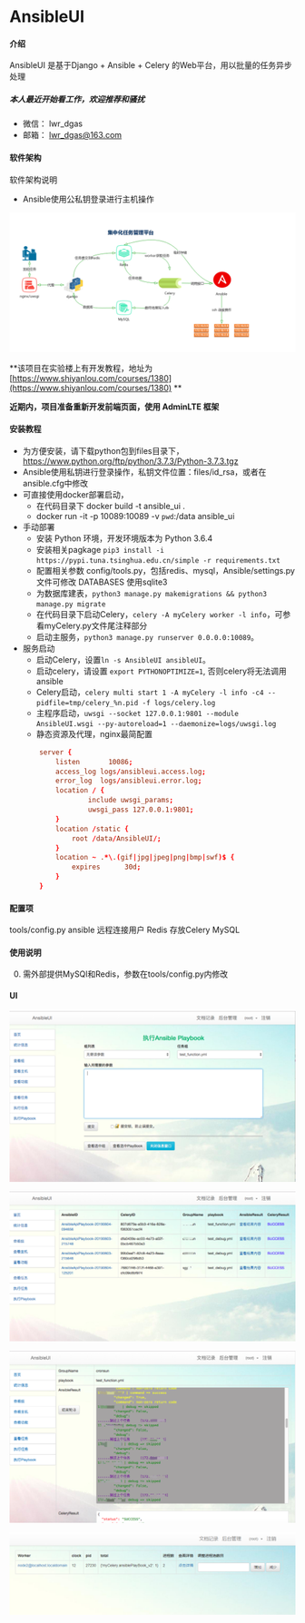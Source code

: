 # AnsibleUI

#### 介绍

AnsibleUI 是基于Django + Ansible + Celery 的Web平台，用以批量的任务异步处理

##### 本人最近开始看工作，欢迎推荐和骚扰
* 微信： lwr_dgas
* 邮箱： lwr_dgas@163.com

#### 软件架构

软件架构说明
*   Ansible使用公私钥登录进行主机操作

![](tmp/images/a.png)

**该项目在实验楼上有开发教程，地址为 [https://www.shiyanlou.com/courses/1380](https://www.shiyanlou.com/courses/1380) **

**近期内，项目准备重新开发前端页面，使用 AdminLTE 框架**



#### 安装教程
*   为方便安装，请下载python包到files目录下，https://www.python.org/ftp/python/3.7.3/Python-3.7.3.tgz
*   Ansible使用私钥进行登录操作，私钥文件位置：files/id_rsa，或者在ansible.cfg中修改
*   可直接使用docker部署启动，
    *   在代码目录下 docker build -t ansible_ui .
    *   docker run -it -p 10089:10089 -v `pwd`:/data ansible_ui
*   手动部署
    *   安装 Python 环境，开发环境版本为 Python 3.6.4
    *   安装相关pagkage `pip3 install -i https://pypi.tuna.tsinghua.edu.cn/simple -r requirements.txt`
    *   配置相关参数 config/tools.py，包括redis、mysql，Ansible/settings.py 文件可修改 DATABASES 使用sqlite3
    *   为数据库建表，`python3 manage.py makemigrations && python3 manage.py migrate`
    *   在代码目录下启动Celery，`celery -A myCelery worker -l info`，可参看myCelery.py文件尾注释部分
    *   启动主服务，`python3 manage.py runserver 0.0.0.0:10089`。
*   服务启动
    * 启动Celery，设置`ln -s AnsibleUI ansibleUI`。
    * 启动celery，请设置 `export PYTHONOPTIMIZE=1`, 否则celery将无法调用ansible
    * Celery启动，`celery multi start 1 -A myCelery -l info -c4 --pidfile=tmp/celery_%n.pid -f logs/celery.log`
    * 主程序启动，`uwsgi --socket 127.0.0.1:9801 --module AnsibleUI.wsgi --py-autoreload=1 --daemonize=logs/uwsgi.log`
    * 静态资源及代理，nginx最简配置
    ```conf
        server {
            listen       10086;
            access_log logs/ansibleui.access.log;
            error_log  logs/ansibleui.error.log;
            location / {
                    include uwsgi_params;
                    uwsgi_pass 127.0.0.1:9801;
            }
            location /static {
                root /data/AnsibleUI/;
            }
            location ~ .*\.(gif|jpg|jpeg|png|bmp|swf)$ {
                expires      30d;
            }
        }
    ```

#### 配置项

tools/config.py
    ansible 远程连接用户
    Redis 存放Celery
    MySQL

#### 使用说明

0. 需外部提供MySQl和Redis，参数在tools/config.py内修改

#### UI

![](tmp/images/playbook.png)



![](tmp/images/tasks.png)




![](tmp/images/task_result.png)


![](tmp/images/celery_node.png)
